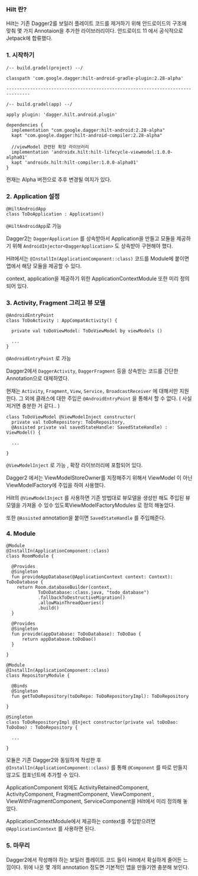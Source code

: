 ### Hilt 란?

Hilt는 기존 Dagger2를 보일러 플레이트 코드를 제거하기 위해 안드로이드의 구조에 맞춰 몇 가지 Annotaion을 추가한 라이브러리이다.
안드로이드 11 에서  공식적으로 Jetpack에 합류했다.



### 1. 시작하기

```
/-- build.gradel(project) --/

classpath 'com.google.dagger:hilt-android-gradle-plugin:2.28-alpha'  

-------------------------------------------------------------------------------

/-- build.gradel(app) --/

apply plugin: 'dagger.hilt.android.plugin'

dependencies {  
  implementation "com.google.dagger:hilt-android:2.28-alpha"  
  kapt "com.google.dagger:hilt-android-compiler:2.28-alpha"

  //viewModel 관련된 확장 라이브러리  
  implementation 'androidx.hilt:hilt-lifecycle-viewmodel:1.0.0-alpha01'  
  kapt 'androidx.hilt:hilt-compiler:1.0.0-alpha01'  
}
```

현재는 Alpha 버전으로 추후 변경될 여지가 있다.

### 2. Application 설정

```
@HiltAndroidApp  
class ToDoApplication : Application()
```

`@HiltAndroidApp`로 가능

 

Dagger2는 `DaggerApplication` 를 상속받아서 Application을 만들고 모듈을 제공하기 위해 `AndroidInjector<DaggerApplication>` 도 상속받아 구현해야 했다.

 

Hilt에서는 `@InstallIn(ApplicationComponent::class)` 코드를 Module에 붙이면 앱에서 해당 모듈을 제공할 수 있다.

context, application을 제공하기 위한 ApplicationContextModule 또한 미리 정의되어 있다.

### 3. Activity, Fragment 그리고 뷰 모델

```
@AndroidEntryPoint  
class ToDoActivity : AppCompatActivity() {

  private val toDoViewModel: ToDoViewModel by viewModels ()

  ...
}
```

`@AndroidEntryPoint` 로 가능

 

Dagger2에서 `DaggerActivity`, `DaggerFragment` 등을 상속받는 코드를 간단한 Annotation으로 대체하였다.

 

현재는 `Activity`, `Fragment`, `View`, `Service,` `BroadcastReceiver` 에 대해서만 지원한다.
그 외에 클래스에 대한 주입은 `@AndroidEntryPoint` 을 통해서 할 수 없다. ( 사실 저거면 충분한 거 같다.. )

```
class ToDoViewModel @ViewModelInject constructor(  
  private val toDoRepository: ToDoRepository,  
  @Assisted private val savedStateHandle: SavedStateHandle) : ViewModel() {

  ...

}
```

`@ViewModelInject` 로 가능 , 확장 라이브러리에 포함되어 있다.

 

Dagger2 에서는 ViewModelStoreOwner를 지정해주기 위해서 ViewModel 이 아닌 ViewModelFactory에 주입을 하여 사용했다.

 

Hilt의 `@ViewModelInject` 를 사용하면 기존 방법대로 뷰모델을 생성만 해도 주입된 뷰 모델을 가져올 수 있수 있도록ViewModelFactoryModules 로 정의 해놓았다.

 

또한 `@Assisted` annotation을 붙이면 `SavedStateHandle` 를 주입해준다.

### 4. Module

```
@Module  
@InstallIn(ApplicationComponent::class)  
class RoomModule {

  @Provides  
  @Singleton  
  fun provideAppDatabase(@ApplicationContext context: Context): ToDoDatabase {  
    return Room.databaseBuilder(context,  
            ToDoDatabase::class.java, "todo_database")  
            .fallbackToDestructiveMigration()  
            .allowMainThreadQueries()  
            .build()  
  }

  @Provides  
  @Singleton  
  fun provide(appDatabase: ToDoDatabase): ToDoDao {  
      return appDatabase.toDoDao()  
  }

}

@Module  
@InstallIn(ApplicationComponent::class)  
class RepositoryModule {

  @Binds  
  @Singleton  
  fun getToDoRepository(toDoRepo: ToDoRepositoryImpl): ToDoRepository

}

@Singleton  
class ToDoRepositoryImpl @Inject constructor(private val toDoDao: ToDoDao) : ToDoRepository {  

  ... 

}
```

모듈은 기존 Dagger2와 동일하게 작성한 후 `@InstallIn(ApplicationComponent::class)` 를 통해 `@Component` 를 따로 만들지 않고도 컴포넌트에 추가할 수 있다.

 

ApplicationComponent 외에도 ActivityRetainedComponent, ActivityComponent, FragmentComponent, ViewComponent , ViewWithFragmentComponent, ServiceComponent을 Hilt에서 미리 정의해 놓았다.

 

ApplicationContextModule에서 제공하는 context를 주입받으려면 `@ApplicationContext` 를 사용하면 된다.

### 5. 마무리

Dagger2에서 작성해야 하는 보일러 플레이트 코드 들이 Hilt에서 확실하게 줄어든 느낌이다.
위에 나온 몇 개의 annotation 정도면 기본적인 앱을 만들기엔 충분해 보인다.